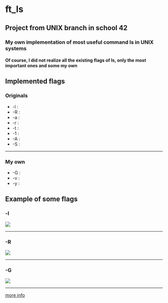 # ft_ls
## Project from UNIX branch in school 42
### My own implementation of most useful command ls in UNIX systems
#### Of course, I did not realize all the existing flags of ls, only the most important ones and some my own

## Implemented flags
### Originals
* -l : 
* -R : 
* -a : 
* -r : 
* -t : 
* -1 : 
* -A : 
* -S : 
***
### My own
* -G : 
* -v : 
* -y : 

## Example of some flags
### -l
![](https://thumbs.gfycat.com/OptimisticYellowishCatbird-size_restricted.gif)
***
### -R
![](https://thumbs.gfycat.com/ReflectingMeekGadwall-size_restricted.gif)
***
### -G
![](https://thumbs.gfycat.com/BiodegradableIllustriousComet-size_restricted.gif)
***
[more info](https://github.com/prippa/ft_ls/blob/master/ft_ls.en.pdf)
